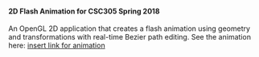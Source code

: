 #### 2D Flash Animation for CSC305 Spring 2018

An OpenGL 2D application that creates a flash animation using geometry and transformations with real-time Bezier path editing. See the animation here: [insert link for animation]()

